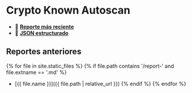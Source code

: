 # Crypto Known Autoscan

- 📄 **[Reporte más reciente](./latest.md)**
- 🧾 **[JSON estructurado](./latest.json)**

## Reportes anteriores
{% for file in site.static_files %}
{% if file.path contains '/report-' and file.extname == '.md' %}
- [{{ file.name }}]({{ file.path | relative_url }})
{% endif %}
{% endfor %}
